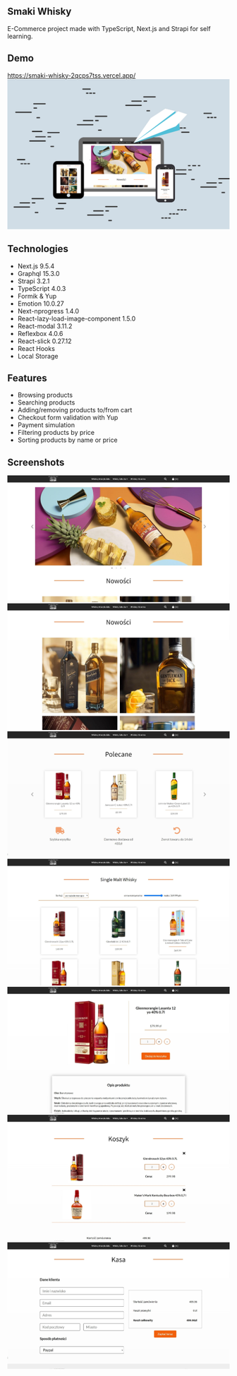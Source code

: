 ## Smaki Whisky

E-Commerce project made with TypeScript, Next.js and Strapi for self learning.

## Demo

https://smaki-whisky-2qcps7tss.vercel.app/
![Demo](./assets/images/1.jpg)

## Technologies

- Next.js 9.5.4
- Graphql 15.3.0
- Strapi 3.2.1
- TypeScript 4.0.3
- Formik & Yup
- Emotion 10.0.27
- Next-nprogress 1.4.0
- React-lazy-load-image-component 1.5.0
- React-modal 3.11.2
- Reflexbox 4.0.6
- React-slick 0.27.12
- React Hooks
- Local Storage

## Features

- Browsing products
- Searching products
- Adding/removing products to/from cart
- Checkout form validation with Yup
- Payment simulation
- Filtering products by price
- Sorting products by name or price

## Screenshots

![Slider1](./assets/images/2.jpg)
![News](./assets/images/3.jpg)
![Slider2](./assets/images/4.jpg)
![Browsing products](./assets/images/5.jpg)
![Product Page](./assets/images/6.jpg)
![Chart](./assets/images/7.jpg)
![Checkout](./assets/images/8.jpg)
